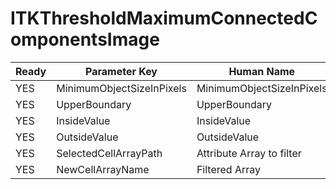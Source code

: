 # ITKThresholdMaximumConnectedComponentsImage #

| Ready | Parameter Key | Human Name | Parameter Type | Parameter Class |
|-------|---------------|------------|-----------------|----------------|
| YES | MinimumObjectSizeInPixels | MinimumObjectSizeInPixels | float64 | Float64Parameter |
| YES | UpperBoundary | UpperBoundary | float64 | Float64Parameter |
| YES | InsideValue | InsideValue | int32 | Int32Parameter |
| YES | OutsideValue | OutsideValue | int32 | Int32Parameter |
| YES | SelectedCellArrayPath | Attribute Array to filter | DataPath | ArraySelectionParameter |
| YES | NewCellArrayName | Filtered Array | StringParameter::ValueType | StringParameter |
